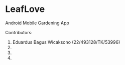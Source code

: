 # LeafLove
Android Mobile Gardening App

Contributors:
1. Eduardus Bagus Wicaksono (22/493128/TK/53996)
2.
3.
4.